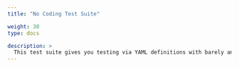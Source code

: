 ```yaml
---
title: "No Coding Test Suite"

weight: 30
type: docs

description: >
  This test suite gives you testing via YAML definitions with barely any code needed.
---
```


